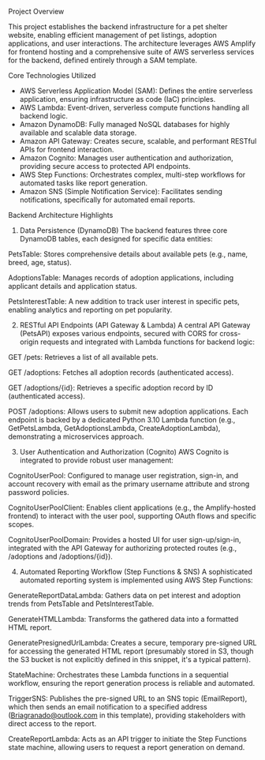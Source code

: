 Project Overview

This project establishes the backend infrastructure for a pet shelter website, enabling efficient management of pet listings, adoption applications, and user interactions. The architecture leverages AWS Amplify for frontend hosting and a comprehensive suite of AWS serverless services for the backend, defined entirely through a SAM template.

Core Technologies Utilized
- AWS Serverless Application Model (SAM): Defines the entire serverless application, ensuring infrastructure as code (IaC) principles.
- AWS Lambda: Event-driven, serverless compute functions handling all backend logic.
- Amazon DynamoDB: Fully managed NoSQL databases for highly available and scalable data storage.
- Amazon API Gateway: Creates secure, scalable, and performant RESTful APIs for frontend interaction.
- Amazon Cognito: Manages user authentication and authorization, providing secure access to protected API endpoints.
- AWS Step Functions: Orchestrates complex, multi-step workflows for automated tasks like report generation.
- Amazon SNS (Simple Notification Service): Facilitates sending notifications, specifically for automated email reports.

Backend Architecture Highlights
1. Data Persistence (DynamoDB)
The backend features three core DynamoDB tables, each designed for specific data entities:

PetsTable: Stores comprehensive details about available pets (e.g., name, breed, age, status).

AdoptionsTable: Manages records of adoption applications, including applicant details and application status.

PetsInterestTable: A new addition to track user interest in specific pets, enabling analytics and reporting on pet popularity.

2. RESTful API Endpoints (API Gateway & Lambda)
A central API Gateway (PetsAPI) exposes various endpoints, secured with CORS for cross-origin requests and integrated with Lambda functions for backend logic:

GET /pets: Retrieves a list of all available pets.

GET /adoptions: Fetches all adoption records (authenticated access).

GET /adoptions/{id}: Retrieves a specific adoption record by ID (authenticated access).

POST /adoptions: Allows users to submit new adoption applications.
Each endpoint is backed by a dedicated Python 3.10 Lambda function (e.g., GetPetsLambda, GetAdoptionsLambda, CreateAdoptionLambda), demonstrating a microservices approach.

3. User Authentication and Authorization (Cognito)
AWS Cognito is integrated to provide robust user management:

CognitoUserPool: Configured to manage user registration, sign-in, and account recovery with email as the primary username attribute and strong password policies.

CognitoUserPoolClient: Enables client applications (e.g., the Amplify-hosted frontend) to interact with the user pool, supporting OAuth flows and specific scopes.

CognitoUserPoolDomain: Provides a hosted UI for user sign-up/sign-in, integrated with the API Gateway for authorizing protected routes (e.g., /adoptions and /adoptions/{id}).

4. Automated Reporting Workflow (Step Functions & SNS)
A sophisticated automated reporting system is implemented using AWS Step Functions:

GenerateReportDataLambda: Gathers data on pet interest and adoption trends from PetsTable and PetsInterestTable.

GenerateHTMLLambda: Transforms the gathered data into a formatted HTML report.

GeneratePresignedUrlLambda: Creates a secure, temporary pre-signed URL for accessing the generated HTML report (presumably stored in S3, though the S3 bucket is not explicitly defined in this snippet, it's a typical pattern).

StateMachine: Orchestrates these Lambda functions in a sequential workflow, ensuring the report generation process is reliable and automated.

TriggerSNS: Publishes the pre-signed URL to an SNS topic (EmailReport), which then sends an email notification to a specified address (Briagranado@outlook.com in this template), providing stakeholders with direct access to the report.

CreateReportLambda: Acts as an API trigger to initiate the Step Functions state machine, allowing users to request a report generation on demand.
